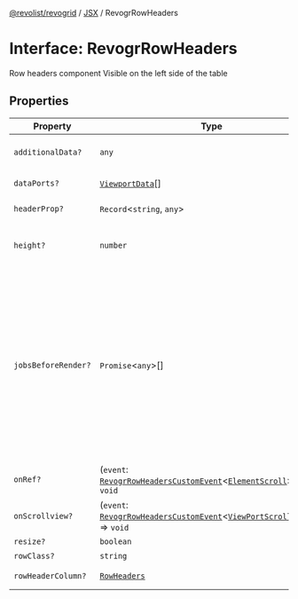 [@revolist/revogrid](README.md) / [JSX](Namespace.JSX.md) / RevogrRowHeaders

# Interface: RevogrRowHeaders

Row headers component
Visible on the left side of the table

## Properties

| Property | Type | Description | Defined in |
| ------ | ------ | ------ | ------ |
| `additionalData?` | `any` | Additional data to pass to renderer | [src/components.d.ts:2007](https://github.com/revolist/revogrid/blob/5b9d5acc12b1e8b58b94bf47dcbc001b6b394655/src/components.d.ts#L2007) |
| `dataPorts?` | [`ViewportData`](TypeAlias.ViewportData.md)[] | Viewport data | [src/components.d.ts:2011](https://github.com/revolist/revogrid/blob/5b9d5acc12b1e8b58b94bf47dcbc001b6b394655/src/components.d.ts#L2011) |
| `headerProp?` | `Record`\<`string`, `any`\> | Header props | [src/components.d.ts:2015](https://github.com/revolist/revogrid/blob/5b9d5acc12b1e8b58b94bf47dcbc001b6b394655/src/components.d.ts#L2015) |
| `height?` | `number` | Header height to setup row headers | [src/components.d.ts:2019](https://github.com/revolist/revogrid/blob/5b9d5acc12b1e8b58b94bf47dcbc001b6b394655/src/components.d.ts#L2019) |
| `jobsBeforeRender?` | `Promise`\<`any`\>[] | Prevent rendering until job is done. Can be used for initial rendering performance improvement. When several plugins require initial rendering this will prevent double initial rendering. | [src/components.d.ts:2023](https://github.com/revolist/revogrid/blob/5b9d5acc12b1e8b58b94bf47dcbc001b6b394655/src/components.d.ts#L2023) |
| `onRef?` | (`event`: [`RevogrRowHeadersCustomEvent`](Interface.RevogrRowHeadersCustomEvent.md)\<[`ElementScroll`](Interface.ElementScroll.md)\>) => `void` | Register element to scroll | [src/components.d.ts:2027](https://github.com/revolist/revogrid/blob/5b9d5acc12b1e8b58b94bf47dcbc001b6b394655/src/components.d.ts#L2027) |
| `onScrollview?` | (`event`: [`RevogrRowHeadersCustomEvent`](Interface.RevogrRowHeadersCustomEvent.md)\<[`ViewPortScrollEvent`](TypeAlias.ViewPortScrollEvent.md)\>) => `void` | Scroll viewport | [src/components.d.ts:2031](https://github.com/revolist/revogrid/blob/5b9d5acc12b1e8b58b94bf47dcbc001b6b394655/src/components.d.ts#L2031) |
| `resize?` | `boolean` | Enable resize | [src/components.d.ts:2035](https://github.com/revolist/revogrid/blob/5b9d5acc12b1e8b58b94bf47dcbc001b6b394655/src/components.d.ts#L2035) |
| `rowClass?` | `string` | Row class | [src/components.d.ts:2039](https://github.com/revolist/revogrid/blob/5b9d5acc12b1e8b58b94bf47dcbc001b6b394655/src/components.d.ts#L2039) |
| `rowHeaderColumn?` | [`RowHeaders`](Interface.RowHeaders.md) | Row header column | [src/components.d.ts:2043](https://github.com/revolist/revogrid/blob/5b9d5acc12b1e8b58b94bf47dcbc001b6b394655/src/components.d.ts#L2043) |
